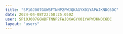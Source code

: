 ```yaml
---
title: "SP10J007GGWBFTNNP2FWJQKAGYX01YAPWJKNDC6DC"
date: 2024-04-08T22:58:25.050Z
user: SP10J007GGWBFTNNP2FWJQKAGYX01YAPWJKNDC6DC
layout: "users"
---
```

    